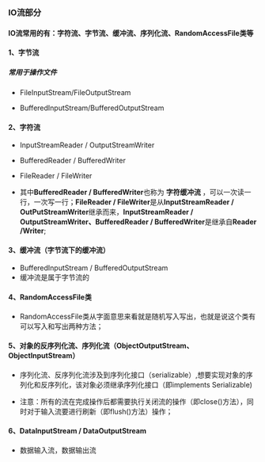 
### IO流部分
#### IO流常用的有：字符流、字节流、缓冲流、序列化流、RandomAccessFile类等

#### 1、字节流

##### 常用于操作文件

- FileInputStream/FileOutputStream

- BufferedInputStream/BufferedOutputStream



#### 2、字符流

- InputStreamReader / OutputStreamWriter

- BufferedReader / BufferedWriter

- FileReader / FileWriter

- 其中**BufferedReader / BufferedWriter**也称为 **字符缓冲流** ，可以一次读一行，一次写一行；**FileReader / FileWriter**是从**InputStreamReader / OutPutStreamWriter**继承而来，**InputStreamReader / OutputStreamWriter、BufferedReader / BufferedWriter**是继承自**Reader /Writer**;



#### 3、缓冲流（字节流下的缓冲流）

- BufferedInputStream / BufferedOutputStream
- 缓冲流是属于字节流的

#### 4、RandomAccessFile类

- RandomAccessFile类从字面意思来看就是随机写入写出，也就是说这个类有可以写入和写出两种方法；



#### 5、对象的反序列化流、序列化流（ObjectOutputStream、ObjectInputStream）

- 序列化流、反序列化流涉及到序列化接口（serializable）,想要实现对象的序列化和反序列化，该对象必须继承序列化接口（即implements Serializable)

- 注意：所有的流在完成操作后都需要执行关闭流的操作（即close()方法），同时对于输入流要进行刷新（即flush()方法）操作；


#### 6、DataInputStream / DataOutputStream

- 数据输入流，数据输出流

